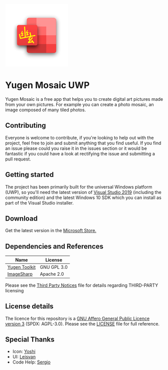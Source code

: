 ![logo](/Yugen.Mosaic.Uwp/Assets/StoreLogo.scale-400.png)

# Yugen Mosaic UWP
Yugen Mosaic is a free app that helps you to create digital art pictures made from your own pictures. For example you can create a photo mosaic, an image composed of many tiled photos.

## Contributing
Everyone is welcome to contribute, if you're looking to help out with the project, feel free to join and submit anything that you find useful. If you find an issue please could you raise it in the issues section or it would be fantastic if you could have a look at rectifying the issue and submitting a pull request. 

## Getting started
The project has been primarily built for the universal Windows platform (UWP), so you'll need the latest version of [Visual Studio 2019](https://www.visualstudio.com/) (including the community edition) and the latest Windows 10 SDK which you can install as part of the Visual Studio installer.

## Download
Get the latest version in the [Microsoft Store.](https://www.microsoft.com/store/apps/9PF0S24CX0D4)

## Dependencies and References

| Name                                                          | License         |
| ------------------------------------------------------------- | --------------- |
| [Yugen Toolkit](https://github.com/emiliano84/Yugen.Toolkit)  | GNU GPL 3.0     |
| [ImageSharp](https://github.com/SixLabors/ImageSharp)         | Apache 2.0      |

Please see the [Third Party Notices](ThirdPartyNotices.md) file for details regarding THIRD-PARTY licensing

## License details

The licence for this repository is a [GNU Affero General Public Licence version 3](https://www.gnu.org/licenses/agpl-3.0.html) (SPDX: AGPL-3.0). Please see the [LICENSE](LICENSE) file for full reference.

## Special Thanks
- Icon: [Yoshi](https://github.com/yoshiask)
- UI: [Leisvan](https://twitter.com/leisvanCT)
- Code Help: [Sergio](https://github.com/Sergio0694)